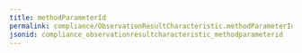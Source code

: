 ```yaml
---
title: methodParameterId
permalink: compliance/ObservationResultCharacteristic.methodParameterId.html
jsonid: compliance_observationresultcharacteristic_methodparameterid
---
```

